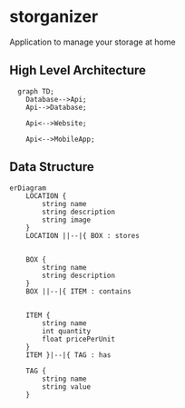 # storganizer
Application to manage your storage at home



## High Level Architecture

```mermaid
  graph TD;
    Database-->Api;
    Api-->Database;

    Api<-->Website;

    Api<-->MobileApp;

```

## Data Structure

```mermaid
erDiagram
    LOCATION {
        string name
        string description
        string image
    }
    LOCATION ||--|{ BOX : stores

    
    BOX {
        string name
        string description
    }
    BOX ||--|{ ITEM : contains


    ITEM {
        string name
        int quantity
        float pricePerUnit
    }
    ITEM }|--|{ TAG : has

    TAG {
        string name
        string value
    }
```
